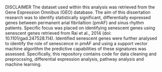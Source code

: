DISCLAIMER
The dataset used within this analysis was retrieved from the Gene Expression Omnibus (GEO) database. 
The aim of this dissertation research was to identify statistically significant, differentially expressed genes between permanent arial fibrilaltion (pmAF) and sinus rhythm patients.
Specific focus was placed on identifying senescent genes using senescent genes retrieved from Rai et al., 2014 (doi: 10.1101/gad.247528.114).
Identified senescent genes were further analysed to identify the role of senescence in pmAF and using a support vector machine algorithm the predictive capabilities of these signatures was assessed.
Specifically, this repository contains code for data cleaning and preprocssing, differential expression analysis, pathway analysis and machine learning.
